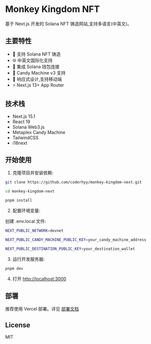 # Monkey Kingdom NFT

基于 Next.js 开发的 Solana NFT 铸造网站,支持多语言(中英文)。

## 主要特性

- 🎨 支持 Solana NFT 铸造
- 🌐 中英文国际化支持
- 👛 集成 Solana 钱包连接
- 🎯 Candy Machine v3 支持
- 💅 响应式设计,支持移动端
- ⚡ Next.js 13+ App Router

## 技术栈

- Next.js 15.1
- React 19
- Solana Web3.js
- Metaplex Candy Machine
- TailwindCSS
- i18next

## 开始使用

1. 克隆项目并安装依赖:

```bash
git clone https://github.com/coderhyy/monkey-kingdom-next.git

cd monkey-kingdom-next

pnpm install
```

2. 配置环境变量:

创建 .env.local 文件:

```bash
NEXT_PUBLIC_NETWORK=devnet

NEXT_PUBLIC_CANDY_MACHINE_PUBLIC_KEY=your_candy_machine_address

NEXT_PUBLIC_DESTINATION_PUBLIC_KEY=your_destination_wallet
```

3. 运行开发服务器:

```bash
pnpm dev
```

4. 打开 [http://localhost:3000](http://localhost:3000)

## 部署

推荐使用 Vercel 部署。详见 [部署文档](https://nextjs.org/docs/deployment)

## License

MIT
